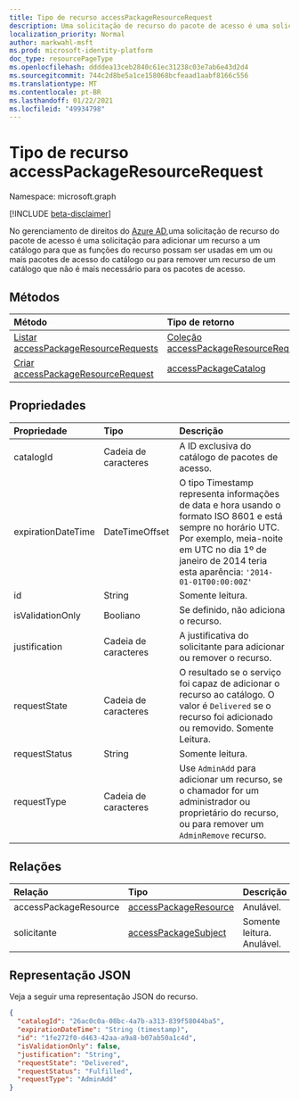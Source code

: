 ```yaml
---
title: Tipo de recurso accessPackageResourceRequest
description: Uma solicitação de recurso do pacote de acesso é uma solicitação para adicionar um recurso a um catálogo para que as funções do recurso possam ser usadas em um ou mais dos pacotes de acesso do catálogo.
localization_priority: Normal
author: markwahl-msft
ms.prod: microsoft-identity-platform
doc_type: resourcePageType
ms.openlocfilehash: ddddea13ceb2840c61ec31238c03e7ab6e43d2d4
ms.sourcegitcommit: 744c2d8be5a1ce158068bcfeaad1aabf8166c556
ms.translationtype: MT
ms.contentlocale: pt-BR
ms.lasthandoff: 01/22/2021
ms.locfileid: "49934798"
---
```

# <a name="accesspackageresourcerequest-resource-type"></a>Tipo de recurso accessPackageResourceRequest

Namespace: microsoft.graph

[!INCLUDE [beta-disclaimer](../../includes/beta-disclaimer.md)]

No gerenciamento de direitos do [Azure AD,](entitlementmanagement-root.md)uma solicitação de recurso do pacote de acesso é uma solicitação para adicionar um recurso a um catálogo para que as funções do recurso possam ser usadas em um ou mais pacotes de acesso do catálogo ou para remover um recurso de um catálogo que não é mais necessário para os pacotes de acesso.

## <a name="methods"></a>Métodos

| Método       | Tipo de retorno | Descrição |
|:-------------|:------------|:------------|
| [Listar accessPackageResourceRequests](../api/accesspackageresourcerequest-list.md) | [Coleção accessPackageResourceRequest](accesspackageresourcerequest.md) | Recupere uma lista de **objetos accessPackageResourceRequest.** |
| [Criar accessPackageResourceRequest](../api/accesspackageresourcerequest-post.md) | [accessPackageCatalog](accesspackageresourcerequest.md) | Criar um novo **objeto accessPackageResourceRequest.** |

## <a name="properties"></a>Propriedades

| Propriedade     | Tipo        | Descrição |
|:-------------|:------------|:------------|
|catalogId|Cadeia de caracteres|A ID exclusiva do catálogo de pacotes de acesso.|
|expirationDateTime|DateTimeOffset|O tipo Timestamp representa informações de data e hora usando o formato ISO 8601 e está sempre no horário UTC. Por exemplo, meia-noite em UTC no dia 1º de janeiro de 2014 teria esta aparência: `'2014-01-01T00:00:00Z'`|
|id|String| Somente leitura.|
|isValidationOnly|Booliano|Se definido, não adiciona o recurso.|
|justification|Cadeia de caracteres|A justificativa do solicitante para adicionar ou remover o recurso.|
|requestState|Cadeia de caracteres| O resultado se o serviço foi capaz de adicionar o recurso ao catálogo.  O valor é `Delivered` se o recurso foi adicionado ou removido. Somente Leitura.|
|requestStatus|String|Somente leitura.|
|requestType|Cadeia de caracteres|Use `AdminAdd` para adicionar um recurso, se o chamador for um administrador ou proprietário do recurso, ou para remover um `AdminRemove` recurso. |

## <a name="relationships"></a>Relações

| Relação | Tipo        | Descrição |
|:-------------|:------------|:------------|
|accessPackageResource|[accessPackageResource](accesspackageresource.md)| Anulável.|
|solicitante|[accessPackageSubject](accesspackagesubject.md)| Somente leitura. Anulável.|

## <a name="json-representation"></a>Representação JSON

Veja a seguir uma representação JSON do recurso.

<!-- {
  "blockType": "resource",
  "optionalProperties": [

  ],
  "@odata.type": "microsoft.graph.accessPackageResourceRequest",
  "baseType": "",
  "keyProperty": "id"
}-->

```json
{
  "catalogId": "26ac0c0a-08bc-4a7b-a313-839f58044ba5",
  "expirationDateTime": "String (timestamp)",
  "id": "1fe272f0-d463-42aa-a9a8-b07ab50a1c4d",
  "isValidationOnly": false,
  "justification": "String",
  "requestState": "Delivered",
  "requestStatus": "Fulfilled",
  "requestType": "AdminAdd"
}
```

<!-- uuid: 16cd6b66-4b1a-43a1-adaf-3a886856ed98
2019-02-04 14:57:30 UTC -->
<!-- {
  "type": "#page.annotation",
  "description": "accessPackageResourceRequest resource",
  "keywords": "",
  "section": "documentation",
  "tocPath": ""
}-->


